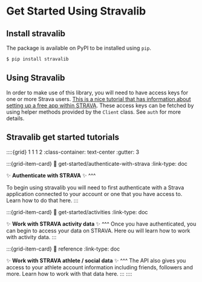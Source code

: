# Get Started Using Stravalib

## Install stravalib

The package is available on PyPI to be installed using `pip`.

```bash
$ pip install stravalib
```

## Using Stravalib
In order to make use of this library, you will need to have access keys for one or more Strava users. [This is a nice tutorial that has information about 
setting up a free app within STRAVA](https://medium.com/analytics-vidhya/accessing-user-data-via-the-strava-api-using-stravalib-d5bee7fdde17).
These access keys can be fetched by using helper methods provided by the `Client` class.
See `auth` for more details.

## Stravalib get started tutorials

::::{grid} 1 1 1 2
:class-container: text-center
:gutter: 3

:::{grid-item-card}
:link: get-started/authenticate-with-strava
:link-type: doc

✨ **Authenticate with STRAVA** ✨
^^^

To begin using stravalib you will need to first authenticate with 
a Strava application connected to your account or one that you 
have access to. Learn how to do that here. 
:::

:::{grid-item-card}
:link: get-started/activities
:link-type: doc

✨ **Work with STRAVA activity data** ✨
^^^
Once you have authenticated, you can begin to access your data 
on STRAVA. Here ou will learn how to work with activity data.
:::

:::{grid-item-card}
:link: reference
:link-type: doc

✨ **Work with STRAVA athlete / social data** ✨
^^^
The API also gives you access to your athlete account information including 
friends, followers and more. Learn how to work with that data here. 
:::
::::





